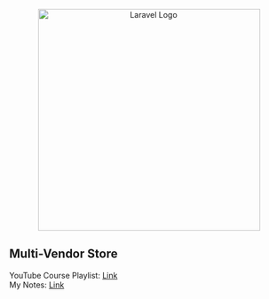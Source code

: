 <p align="center"><a href="https://laravel.com" target="_blank"><img src="https://raw.githubusercontent.com/laravel/art/master/logo-lockup/5%20SVG/2%20CMYK/1%20Full%20Color/laravel-logolockup-cmyk-red.svg" width="400" alt="Laravel Logo"></a></p>


## Multi-Vendor Store
YouTube Course Playlist: [Link](https://youtube.com/playlist?list=PL13Ag2mfco64zMLcFjPb5GVWCu-OAjTrx&si=1uxvp_eW83hBmIU6)  
My Notes: [Link](https://eman-elhelaly.notion.site/Laravel-9-Course-780ddcecda554906b7255e36fc46c5fa?pvs=4)